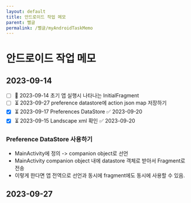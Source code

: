 ```yaml
---
layout: default
title: 안드로이드 작업 메모
parent: 뻘글
permalink: /뻘글/myAndroidTaskMemo
---
```


# 안드로이드 작업 메모


## 2023-09-14
- [ ] 🛫 2023-09-14 초기 앱 실행시 나타나는 InitialFragment
- [ ] ⏳ 2023-09-27 preference datastore에 action json map 저장하기
- [x] ⏳ 2023-09-17 Preferences DataStore ✅ 2023-09-20
- [x] ⏳ 2023-09-15 Landscape xml 확인 ✅ 2023-09-20

### Preference DataStore 사용하기
- MainActivity에 정의 -> companion object로 선언
- MainActivity companion object 내에 datastore 객체로 받아서 Fragment로 전송
- 이렇게 한다면 앱 전역으로 선언과 동시에 fragment에도 동시에 사용할 수 있음.

## 2023-09-27

